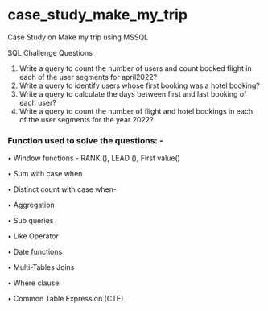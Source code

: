 # case_study_make_my_trip
Case Study on Make my trip using MSSQL

SQL Challenge Questions

1. Write a query to count the number of users and count booked flight in each of the user segments for april2022?
2. Write a query to identify users whose first booking was a  hotel booking?
3. Write a query to calculate the days between first and last booking of each user?
4. Write a query to count the number of flight and hotel bookings in each of the user segments for the year 2022?


### Function used to solve the questions: -
• Window functions - RANK (), LEAD (), First value()

• Sum with case when

• Distinct count with case when-

• Aggregation

• Sub queries

• Like Operator

• Date functions

• Multi-Tables Joins

• Where clause

• Common Table Expression (CTE)
